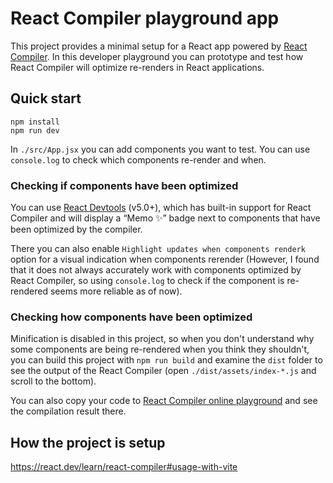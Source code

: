 # React Compiler playground app

This project provides a minimal setup for a React app powered by [React Compiler](https://react.dev/learn/react-compiler).
In this developer playground you can prototype and test how React Compiler will optimize re-renders in React applications.

## Quick start

```shell
npm install
npm run dev
```

In `./src/App.jsx` you can add components you want to test. You can use `console.log` to check which components re-render and when.

### Checking if components have been optimized

You can use [React Devtools](https://react.dev/learn/react-developer-tools) (v5.0+), which has built-in support for React Compiler and will display a “Memo ✨” badge next to components that have been optimized by the compiler. 

There you can also enable `Highlight updates when components renderk` option for a visual indication when components rerender (However, I found that it does not always accurately work with components optimized by React Compiler, so using `console.log` to check if the component is re-rendered seems more reliable as of now).

### Checking how components have been optimized

Minification is disabled in this project, so when you don't understand why some components are being re-rendered when you think they shouldn't, you can build this project with ```npm run build``` and
examine the `dist` folder to see the output of the React Compiler (open `./dist/assets/index-*.js` and scroll to the bottom). 

You can also copy your code to [React Compiler online playground](https://playground.react.dev/) and see the compilation result there. 

## How the project is setup

https://react.dev/learn/react-compiler#usage-with-vite
